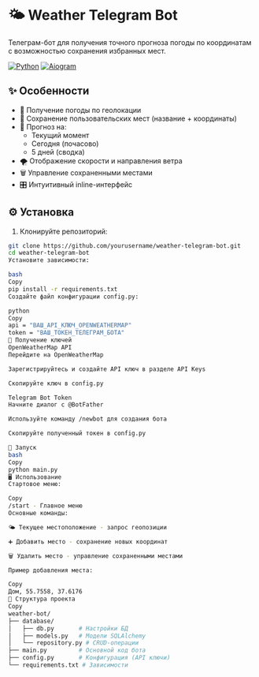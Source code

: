 # 🌤 Weather Telegram Bot

Телеграм-бот для получения точного прогноза погоды по координатам с возможностью сохранения избранных мест.

[![Python](https://img.shields.io/badge/Python-3.11%2B-blue.svg)](https://python.org)
[![Aiogram](https://img.shields.io/badge/Aiogram-3.x-blue.svg)](https://docs.aiogram.dev/)

## ✨ Особенности

- 📍 Получение погоды по геолокации
- 💾 Сохранение пользовательских мест (название + координаты)
- 📅 Прогноз на:
  - Текущий момент
  - Сегодня (почасово)
  - 5 дней (сводка)
- 🌪 Отображение скорости и направления ветра
- 🗑 Управление сохраненными местами
- 🎛 Интуитивный inline-интерфейс

## ⚙️ Установка

1. Клонируйте репозиторий:
```bash
git clone https://github.com/yourusername/weather-telegram-bot.git
cd weather-telegram-bot
Установите зависимости:

bash
Copy
pip install -r requirements.txt
Создайте файл конфигурации config.py:

python
Copy
api = "ВАШ_API_КЛЮЧ_OPENWEATHERMAP"
token = "ВАШ_ТОКЕН_ТЕЛЕГРАМ_БОТА"
🔑 Получение ключей
OpenWeatherMap API
Перейдите на OpenWeatherMap

Зарегистрируйтесь и создайте API ключ в разделе API Keys

Скопируйте ключ в config.py

Telegram Bot Token
Начните диалог с @BotFather

Используйте команду /newbot для создания бота

Скопируйте полученный токен в config.py

🚀 Запуск
bash
Copy
python main.py
🖥 Использование
Стартовое меню:

Copy
/start - Главное меню
Основные команды:

🌤 Текущее местоположение - запрос геопозиции

➕ Добавить место - сохранение новых координат

🗑️ Удалить место - управление сохраненными местами

Пример добавления места:

Copy
Дом, 55.7558, 37.6176
📂 Структура проекта
Copy
weather-bot/
├── database/
│   ├── db.py       # Настройки БД
│   ├── models.py   # Модели SQLAlchemy
│   └── repository.py # CRUD-операции
├── main.py         # Основной код бота
├── config.py       # Конфигурация (API ключи)
└── requirements.txt # Зависимости
